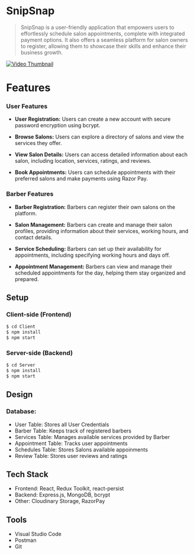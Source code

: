 # SnipSnap

> SnipSnap is a user-friendly application that empowers users to effortlessly schedule salon appointments, complete with integrated payment options. It also offers a seamless platform for salon owners to register, allowing them to showcase their skills and enhance their business growth.


[![Video Thumbnail]("")](https://github.com/vinayak1809/Book-a-Barber/assets/63184281/1565d4c0-10cc-4927-9cc7-5acb2bc7e5f8)

# Features

### User Features
  - **User Registration:** Users can create a new account with secure password encryption using bcrypt.

  - **Browse Salons:** Users can explore a directory of salons and view the services they offer.

  - **View Salon Details:** Users can access detailed information about each salon, including location, services, ratings, and reviews.

 - **Book Appointments:** Users can schedule appointments with their preferred salons and make payments using Razor Pay.


### Barber Features

 - **Barber Registration:** Barbers can register their own salons on the platform.

 - **Salon Management:** Barbers can create and manage their salon profiles, providing information about their services, working hours, and contact details.

 - **Service Scheduling:** Barbers can set up their availability for appointments, including specifying working hours and days off.

 - **Appointment Management:** Barbers can view and manage their scheduled appointments for the day, helping them stay organized and prepared.

## Setup

### Client-side (Frontend)

 ```bash
 $ cd Client
 $ npm install
 $ npm start
 ```

### Server-side (Backend)

 ```bash
 $ cd Server
 $ npm install
 $ npm start
 ```

## Design
### Database: 

  * User Table: Stores all User Credentials
  * Barber Table: Keeps track of registered barbers
  * Services Table: Manages available services provided by Barber
  * Appointment Table: Tracks user appointments
  * Schedules Table: Stores Salons available appoinments
  * Review Table: Stores user reviews and ratings

## Tech Stack

  * Frontend: React, Redux Toolkit, react-persist
  * Backend: Express.js, MongoDB, bcrypt
  * Other: Cloudinary Storage, RazorPay

## Tools

  * Visual Studio Code
  * Postman
  * Git


